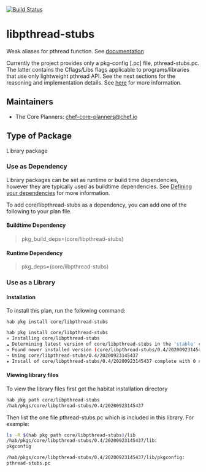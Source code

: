 [![Build Status](https://dev.azure.com/chefcorp-partnerengineering/Chef%20Base%20Plans/_apis/build/status/chef-base-plans.libpthread-stubs?branchName=master)](https://dev.azure.com/chefcorp-partnerengineering/Chef%20Base%20Plans/_build/latest?definitionId=260&branchName=master)

# libpthread-stubs

Weak aliases for pthread function.  See [documentation](https://www.x.org/wiki/)

Currently the project provides only a pkg-config [.pc] file, pthread-stubs.pc.
The latter contains the Cflags/Libs flags applicable to programs/libraries
that use only lightweight pthread API. See the next sections for the reasoning
and implementation details.  See [here](https://gitlab.freedesktop.org/xorg/lib/pthread-stubs) for more information.

## Maintainers

* The Core Planners: <chef-core-planners@chef.io>

## Type of Package

Library package

### Use as Dependency

Library packages can be set as runtime or build time dependencies, however they are typically used as buildtime dependencies. See [Defining your dependencies](https://www.habitat.sh/docs/developing-packages/developing-packages/#sts=Define%20Your%20Dependencies) for more information.

To add core/libpthread-stubs as a dependency, you can add one of the following to your plan file.

#### Buildtime Dependency

> pkg_build_deps=(core/libpthread-stubs)

#### Runtime Dependency

> pkg_deps=(core/libpthread-stubs)

### Use as a Library

#### Installation

To install this plan, run the following command:

``hab pkg install core/libpthread-stubs``

```bash
hab pkg install core/libpthread-stubs
» Installing core/libpthread-stubs
☁ Determining latest version of core/libpthread-stubs in the 'stable' channel
→ Found newer installed version (core/libpthread-stubs/0.4/20200923145437) than remote version (core/libpthread-stubs/0.4/20200403215324)
→ Using core/libpthread-stubs/0.4/20200923145437
★ Install of core/libpthread-stubs/0.4/20200923145437 complete with 0 new packages installed.
```

#### Viewing library files

To view the library files first get the habitat installation directory

```bash
hab pkg path core/libpthread-stubs
/hab/pkgs/core/libpthread-stubs/0.4/20200923145437
```

Then list the one file pthread-stubs.pc which is included in this library.  For example:

```bash
ls -R $(hab pkg path core/libpthread-stubs)/lib
/hab/pkgs/core/libpthread-stubs/0.4/20200923145437/lib:
pkgconfig

/hab/pkgs/core/libpthread-stubs/0.4/20200923145437/lib/pkgconfig:
pthread-stubs.pc
```
